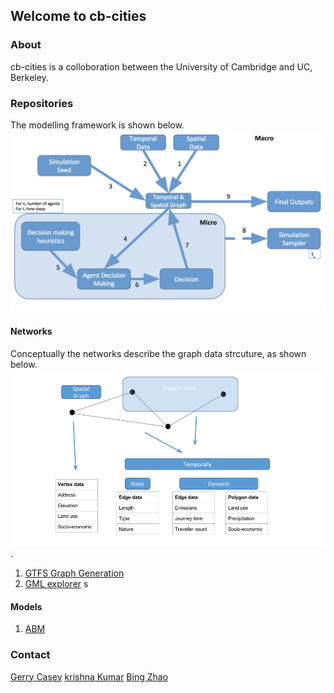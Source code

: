 ## Welcome to cb-cities

### About

cb-cities is a colloboration between the University of Cambridge and UC, Berkeley.

### Repositories

The modelling framework is shown below. ![Figure 1](Picture1.png)

#### Networks

Conceptually the networks describe the graph data strcuture, as shown below. ![Figure 1](Picture2.png).

1. [GTFS Graph Generation](https://github.com/cb-cities/gtfs_graph)
2. [GML explorer](https://github.com/cb-cities/gml-explorer)
s
#### Models
1. [ABM]()

### Contact

[Gerry Casey](mailto:gerard.casey@arup.com)
[krishna Kumar](mailto:kks32@cam.ac.uk)
[Bing Zhao](mailto:bz247@cam.ac.uk)


